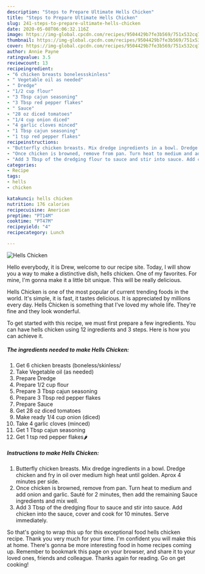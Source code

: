 ```yaml
---
description: "Steps to Prepare Ultimate Hells Chicken"
title: "Steps to Prepare Ultimate Hells Chicken"
slug: 241-steps-to-prepare-ultimate-hells-chicken
date: 2020-05-08T06:06:32.116Z
image: https://img-global.cpcdn.com/recipes/9504429b7fe3b569/751x532cq70/hells-chicken-recipe-main-photo.jpg
thumbnail: https://img-global.cpcdn.com/recipes/9504429b7fe3b569/751x532cq70/hells-chicken-recipe-main-photo.jpg
cover: https://img-global.cpcdn.com/recipes/9504429b7fe3b569/751x532cq70/hells-chicken-recipe-main-photo.jpg
author: Annie Payne
ratingvalue: 3.5
reviewcount: 13
recipeingredient:
- "6 chicken breasts bonelessskinless"
- " Vegetable oil as needed"
- " Dredge"
- "1/2 cup flour"
- "3 Tbsp cajun seasoning"
- "3 Tbsp red pepper flakes"
- " Sauce"
- "28 oz diced tomatoes"
- "1/4 cup onion diced"
- "4 garlic cloves minced"
- "1 Tbsp cajun seasoning"
- "1 tsp red pepper flakes"
recipeinstructions:
- "Butterfly chicken breasts. Mix dredge ingredients in a bowl. Dredge chicken and fry in oil over medium high heat until golden. Aprox 4 minutes per side."
- "Once chicken is browned, remove from pan. Turn heat to medium and add onion and garlic. Sauté for 2 minutes, then add the remaining Sauce ingredients and mix well."
- "Add 3 Tbsp of the dredging flour to sauce and stir into sauce. Add chicken into the sauce, cover and cook for 10 minutes. Serve immediately."
categories:
- Recipe
tags:
- hells
- chicken

katakunci: hells chicken 
nutrition: 176 calories
recipecuisine: American
preptime: "PT14M"
cooktime: "PT47M"
recipeyield: "4"
recipecategory: Lunch

---
```



![Hells Chicken](https://img-global.cpcdn.com/recipes/9504429b7fe3b569/751x532cq70/hells-chicken-recipe-main-photo.jpg)

Hello everybody, it is Drew, welcome to our recipe site. Today, I will show you a way to make a distinctive dish, hells chicken. One of my favorites. For mine, I'm gonna make it a little bit unique. This will be really delicious.



Hells Chicken is one of the most popular of current trending foods in the world. It's simple, it is fast, it tastes delicious. It is appreciated by millions every day. Hells Chicken is something that I've loved my whole life. They're fine and they look wonderful.


To get started with this recipe, we must first prepare a few ingredients. You can have hells chicken using 12 ingredients and 3 steps. Here is how you can achieve it.

##### The ingredients needed to make Hells Chicken:

1. Get 6 chicken breasts (boneless/skinless/
1. Take  Vegetable oil (as needed)
1. Prepare  Dredge
1. Prepare 1/2 cup flour
1. Prepare 3 Tbsp cajun seasoning
1. Prepare 3 Tbsp red pepper flakes
1. Prepare  Sauce
1. Get 28 oz diced tomatoes
1. Make ready 1/4 cup onion (diced)
1. Take 4 garlic cloves (minced)
1. Get 1 Tbsp cajun seasoning
1. Get 1 tsp red pepper flakes🌶




##### Instructions to make Hells Chicken:

1. Butterfly chicken breasts. Mix dredge ingredients in a bowl. Dredge chicken and fry in oil over medium high heat until golden. Aprox 4 minutes per side.
1. Once chicken is browned, remove from pan. Turn heat to medium and add onion and garlic. Sauté for 2 minutes, then add the remaining Sauce ingredients and mix well.
1. Add 3 Tbsp of the dredging flour to sauce and stir into sauce. Add chicken into the sauce, cover and cook for 10 minutes. Serve immediately.




So that's going to wrap this up for this exceptional food hells chicken recipe. Thank you very much for your time. I'm confident you will make this at home. There's gonna be more interesting food in home recipes coming up. Remember to bookmark this page on your browser, and share it to your loved ones, friends and colleague. Thanks again for reading. Go on get cooking!
